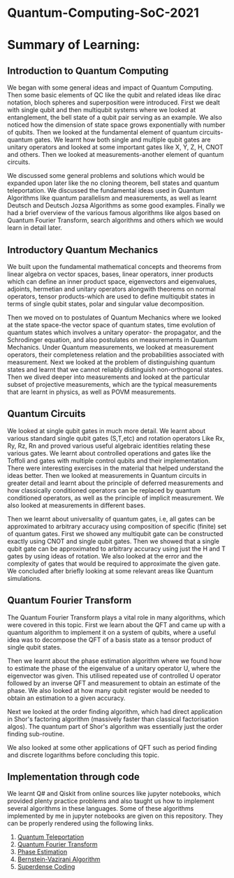 # Quantum-Computing-SoC-2021
# Summary of Learning:
## Introduction to Quantum Computing
We began with some general ideas and impact of Quantum Computing. Then some basic elements of QC like the qubit and related ideas like dirac notation, bloch spheres and superposition were introduced. First we dealt with single qubit and then multiqubit systems where we looked at entanglement, the bell state of a qubit pair serving as an example. We also noticed how the dimension of state space grows exponentially with number of qubits. Then we looked at the fundamental element of quantum circuits-quantum gates. We learnt how both single and multiple qubit gates are unitary operators and looked at some important gates like X, Y, Z, H, CNOT and others. Then we looked at measurements-another element of quantum circuits. 

We discussed some general problems and solutions which would be expanded upon later like the no cloning theorem, bell states and quantum teleportation. We discussed the fundamental ideas used in Quantum Algorithms like quantum parallelism and measurements, as well as learnt Deutsch and Deutsch Jozsa Algorithms as some good examples. Finally we had a brief overview of the various famous algorithms like algos based on Quantum Fourier Transform, search algorithms and others which we would learn in detail later. 
## Introductory Quantum Mechanics 
We built upon the fundamental mathematical concepts and theorems from linear algebra on vector spaces, bases, linear operators, inner products which can define an inner product space, eigenvectors and eigenvalues, adjoints, hermetian and unitary operators alongwith theorems on normal operators, tensor products-which are used to define multiqubit states in terms of single qubit states, polar and singular value decomposition.

Then we moved on to postulates of Quantum Mechanics where we looked at the state space-the vector space of quantum states, time evolution of quantum states which involves a unitary operator- the propagator, and the Schrodinger equation, and also postulates on measurements in Quantum Mechanics. Under Quantum measurements, we looked at measurement operators, their completeness relation and the probabilities associated with measurement. Next we looked at the problem of distinguishing quantum states and learnt that we cannot reliably distinguish non-orthogonal states. Then we dived deeper into measurements and looked at the particular subset of projective measurements, which are the typical measurements that are learnt in physics, as well as POVM measurements.
## Quantum Circuits
We looked at single qubit gates in much more detail. We learnt about various standard single qubit gates (S,T,etc) and rotation operators Like Rx, Ry, Rz, Rn and proved various useful algebraic identities relating these various gates. We learnt about controlled operations and gates like the Toffoli and gates with multiple control qubits and their implementation. There were interesting exercises in the material that helped understand the ideas better. Then we looked at measurements in Quantum circuits in greater detail and learnt about the principle of deferred measurements and how classically conditioned operators can be replaced by quantum conditioned operators, as well as the principle of implicit measurement. We also looked at measurements in different bases.

Then we learnt about universality of quantum gates, i.e, all gates can be approximated to arbitrary accuracy using composition of specific (finite) set of quantum gates. First we showed any multiqubit gate can be constructed exactly using CNOT and single qubit gates. Then we showed that a single qubit gate can be approximated to arbitrary accuracy using just the H and T gates by using ideas of rotation. We also looked at the error and the complexity of gates that would be required to approximate the given gate. We concluded after briefly looking at some relevant areas like Quantum simulations.
## Quantum Fourier Transform
The Quantum Fourier Transform plays a vital role in many algorithms, which were covered in this topic. First we learn about the QFT and came up with a quantum algorithm to implement it on a system of qubits, where a useful idea was to decompose the QFT of a basis state as a tensor product of single qubit states. 

Then we learnt about the phase estimation algorithm where we found how to estimate the phase of the eigenvalue of a unitary operator U, where the eigenvector was given. This utilised repeated use of controlled U operator followed by an inverse QFT and measurement to obtain an estimate of the phase. We also looked at how many qubit register would be needed to obtain an estimation to a given accuracy.

Next we looked at the order finding algorithm, which had direct application in Shor's factoring algorithm (massively faster than classical factorisation algos). The quantum part of Shor's algorithm was essentially just the order finding sub-routine.

We also looked at some other applications of QFT such as period finding and discrete logarithms before concluding this topic.
## Implementation through code
We learnt Q# and Qiskit from online sources like jupyter notebooks, which provided plenty practice problems and also taught us how to implement several algorithms in these languages. Some of these algorithms implemented by me in jupyter notebooks are given on this repository. They can be properly rendered using the following links.

1. [Quantum Teleportation](http://localhost:8889/notebooks/Quantum%20Teleportation.ipynb)
1. [Quantum Fourier Transform](https://nbviewer.jupyter.org/github/200070090/Quantum-Computing-SoC-2021/blob/main/Quantum%20Fourier%20Transform.ipynb)
1. [Phase Estimation](https://nbviewer.jupyter.org/github/200070090/Quantum-Computing-SoC-2021/blob/main/Phase%20Estimation.ipynb)
1. [Bernstein-Vazirani Algorithm](http://localhost:8889/notebooks/Bernstein-Vazirani%20Algorithm.ipynb)
1. [Superdense Coding](http://localhost:8889/notebooks/Superdense%20Coding.ipynb)

